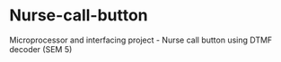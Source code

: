 # Nurse-call-button
Microprocessor and interfacing project - Nurse call button using DTMF decoder (SEM 5)

